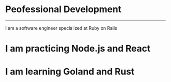 # Peofessional Development

---

I am a software engineer specialized at Ruby on Rails
# I am practicing Node.js and React
# I am learning Goland and Rust
